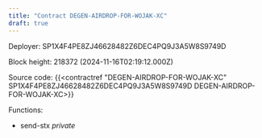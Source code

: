 ```yaml
---
title: "Contract DEGEN-AIRDROP-FOR-WOJAK-XC"
draft: true
---
```

Deployer: SP1X4F4PE8ZJ46628482Z6DEC4PQ9J3A5W8S9749D


 



Block height: 218372 (2024-11-16T02:19:12.000Z)

Source code: {{<contractref "DEGEN-AIRDROP-FOR-WOJAK-XC" SP1X4F4PE8ZJ46628482Z6DEC4PQ9J3A5W8S9749D DEGEN-AIRDROP-FOR-WOJAK-XC>}}

Functions:

* send-stx _private_

